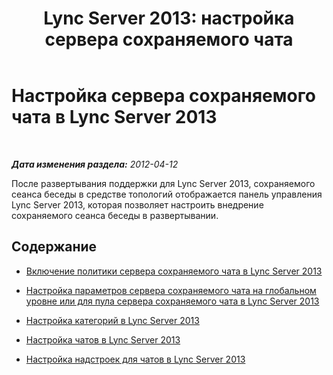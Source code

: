 ﻿---
title: 'Lync Server 2013: настройка сервера сохраняемого чата'
TOCTitle: Настройка сервера сохраняемого чата
ms:assetid: d90a4049-b268-4e8e-9f24-0cef08c8d9ed
ms:mtpsurl: https://technet.microsoft.com/ru-ru/library/JJ205332(v=OCS.15)
ms:contentKeyID: 49311353
ms.date: 05/19/2016
mtps_version: v=OCS.15
ms.translationtype: HT
---

# Настройка сервера сохраняемого чата в Lync Server 2013

 

_**Дата изменения раздела:** 2012-04-12_

После развертывания поддержки для Lync Server 2013, сохраняемого сеанса беседы в средстве топологий отображается панель управления Lync Server 2013, которая позволяет настроить внедрение сохраняемого сеанса беседы в развертывании.

## Содержание

  - [Включение политики сервера сохраняемого чата в Lync Server 2013](lync-server-2013-enable-persistent-chat-server-policy.md)

  - [Настройка параметров сервера сохраняемого чата на глобальном уровне или для пула сервера сохраняемого чата в Lync Server 2013](lync-server-2013-configure-persistent-chat-server-options-globally-or-for-persistent-chat-server-pool.md)

  - [Настройка категорий в Lync Server 2013](lync-server-2013-configure-categories.md)

  - [Настройка чатов в Lync Server 2013](lync-server-2013-configure-rooms.md)

  - [Настройка надстроек для чатов в Lync Server 2013](lync-server-2013-configure-add-ins-for-rooms.md)

